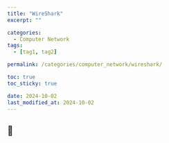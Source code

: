 ```yaml
---
title: "WireShark"
excerpt: ""

categories:
  - Computer Network
tags:
  - [tag1, tag2]

permalink: /categories/computer_network/wireshark/

toc: true
toc_sticky: true

date: 2024-10-02
last_modified_at: 2024-10-02
---
```


## 🦥 
